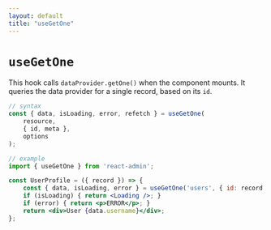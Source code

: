 ```yaml
---
layout: default
title: "useGetOne"
---
```


# `useGetOne`

This hook calls `dataProvider.getOne()` when the component mounts. It queries the data provider for a single record, based on its `id`.

```jsx
// syntax
const { data, isLoading, error, refetch } = useGetOne(
    resource,
    { id, meta },
    options
);

// example
import { useGetOne } from 'react-admin';

const UserProfile = ({ record }) => {
    const { data, isLoading, error } = useGetOne('users', { id: record.id });
    if (isLoading) { return <Loading />; }
    if (error) { return <p>ERROR</p>; }
    return <div>User {data.username}</div>;
};
```
